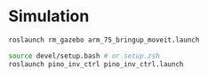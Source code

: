 # Simulation


```bash
roslaunch rm_gazebo arm_75_bringup_moveit.launch
```

```bash
source devel/setup.bash # or setup.zsh
roslaunch pino_inv_ctrl pino_inv_ctrl.launch
```
